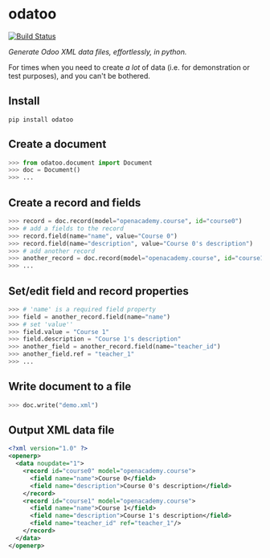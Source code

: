 # odatoo

[![Build Status](https://travis-ci.org/wearp/odatoo.svg?branch=master)](https://travis-ci.org/wearp/odatoo)

_Generate Odoo XML data files, effortlessly, in python._

For times when you need to create _a lot_ of data (i.e. for demonstration or test purposes), and you can't be bothered.

## Install

```
pip install odatoo
```

## Create a document
```python
>>> from odatoo.document import Document
>>> doc = Document()
>>> ...
```

## Create a record and fields
```python
>>> record = doc.record(model="openacademy.course", id="course0")
>>> # add a fields to the record
>>> record.field(name="name", value="Course 0")
>>> record.field(name="description", value="Course 0's description")
>>> # add another record
>>> another_record = doc.record(model="openacademy.course", id="course1")
>>> ...
```

## Set/edit field and record properties
```python
>>> # 'name' is a required field property
>>> field = another_record.field(name="name")
>>> # set 'value''
>>> field.value = "Course 1"
>>> field.description = "Course 1's description"
>>> another_field = another_record.field(name="teacher_id")
>>> another_field.ref = "teacher_1"
>>> ...
```

## Write document to a file
```python
>>> doc.write("demo.xml")
```

## Output XML data file
```xml
<?xml version="1.0" ?>
<openerp>
  <data noupdate="1">
    <record id="course0" model="openacademy.course">
      <field name="name">Course 0</field>
      <field name="description">Course 0's description</field>
    </record>
    <record id="course1" model="openacademy.course">
      <field name="name">Course 1</field>
      <field name="description">Course 1's description</field>
      <field name="teacher_id" ref="teacher_1"/>
    </record>
  </data>
</openerp>
```
